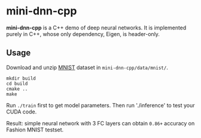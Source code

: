 # mini-dnn-cpp
**mini-dnn-cpp** is a C++ demo of deep neural networks. It is implemented purely in C++, whose only dependency, Eigen, is header-only. 

## Usage
Download and unzip [MNIST](http://yann.lecun.com/exdb/mnist/) dataset in `mini-dnn-cpp/data/mnist/`.

```shell
mkdir build
cd build
cmake ..
make
```

Run `./train` first to get model parameters.
Then run './inference' to test your CUDA code.

Result: 
simple neural network with 3 FC layers can obtain `0.86+` accuracy on Fashion MNIST testset.